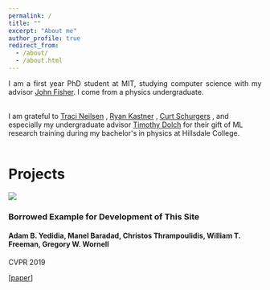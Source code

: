 ```yaml
---
permalink: /
title: ""
excerpt: "About me"
author_profile: true
redirect_from: 
  - /about/
  - /about.html
---
```


<div class="intro">
<p align="justify">
I am a first year PhD student at MIT, studying computer science with my advisor 
<a href="https://www.csail.mit.edu/person/john-fisher">John Fisher</a>. I come from a physics undergraduate.<br><br>

I am grateful to 
<a href="https://physics.byu.edu/department/directory/neilsent">Traci Neilsen</a>
 , 
<a href="http://kastner.ucsd.edu/ryan/">Ryan Kastner</a>
 , 
<a href="https://jacobsschool.ucsd.edu/cosmos/curt-schurgers">Curt Schurgers</a>
 ,
  and especially my undergraduate advisor 
  <a href="https://www.hillsdale.edu/faculty/timothy-dolch/">Timothy Dolch</a>
  for their gift of ML research training during my bachelor's in physics at Hillsdale College.
 <br><br>
</p>
</div>

<div><h1>Projects</h1></div>
<div id="projects">
	<article>
		<a class="pub_image"><img src="files/publications/3_unknown_occluders/snapshot.png"></a>
		<div class="pub_text">
			<h3>Borrowed Example for Development of This Site</h3>
		    <h4 class="authors"> 
                Adam B. Yedidia, <b>Manel Baradad</b>, Christos Thrampoulidis, William T. Freeman, Gregory W. Wornell
			</h4>
            <p>CVPR 2019</p>
			[<a href="https://www.rle.mit.edu/sia/wp-content/uploads/2019/07/2019-yedidia-baradad-thrampoulidis-freeman-wornell-cvpr.pdf">paper</a>]
		</div>
	</article>
	
	
</div>
